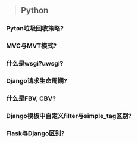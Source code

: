 > ## Python

### Pyton垃圾回收策略? 
### MVC与MVT模式? 
### 什么是wsgi?uwsgi?
### Django请求生命周期?
### 什么是FBV, CBV?
### Django模板中自定义filter与simple_tag区别?
### Flask与Django区别?